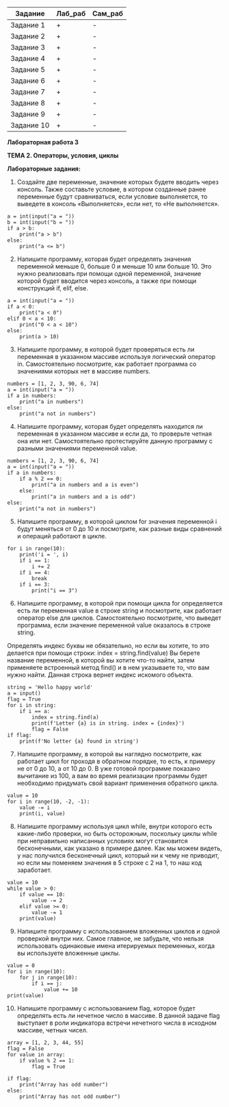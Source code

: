 ﻿| Задание    | Лаб_раб | Сам_раб |
|------------|---------|---------|
| Задание 1  | +       | -       |
| Задание 2  | +       | -       |
| Задание 3  | +       | -       |
| Задание 4  | +       | -       |
| Задание 5  | +       | -       |
| Задание 6  | +       | -       |
| Задание 7  | +       | -       |
| Задание 8  | +       | -       |
| Задание 9  | +       | -       |
| Задание 10 | +       | -       |

**Лабораторная работа 3**

**ТЕМА 2. Операторы, условия, циклы**

**Лабораторные задания:**

1) Создайте две переменные, значение которых будете вводить через консоль\. Также составьте условие, в котором созданные ранее переменные будут сравниваться, если условие выполняется, то выведете в консоль «Выполняется», если нет, то «Не выполняется»\.
   
```
a = int(input("a = "))
b = int(input("b = "))
if a > b:
    print("a > b")
else:
    print("a <= b")
```


2) Напишите программу, которая будет определять значения переменной меньше 0, больше 0 и меньше 10 или больше 10\. Это нужно реализовать при помощи одной переменной, значение которой будет вводится через консоль, а также при помощи конструкций if, elif, else\. 
```
a = int(input("a = "))
if a < 0:
    print("a < 0")
elif 0 < a < 10:
    print("0 < a < 10")
else:
    print(a > 10)
```
3) Напишите программу, в которой будет проверяться есть ли переменная в указанном массиве используя логический оператор in\. Самостоятельно посмотрите, как работает программа со значениями которых нет в массиве numbers\. 
```
numbers = [1, 2, 3, 90, 6, 74]
a = int(input("a = "))
if a in numbers:
    print("a in numbers")
else:
    print("a not in numbers")
```

4) Напишите программу, которая будет определять находится ли переменная в указанном массиве и если да, то проверьте четная она или нет\. Самостоятельно протестируйте данную программу с разными значениями переменной value\. 
```
numbers = [1, 2, 3, 90, 6, 74]
a = int(input("a = "))
if a in numbers:
    if a % 2 == 0:
        print("a in numbers and a is even")
    else:
        print("a in numbers and a is odd")
else:
    print("a not in numbers")
```
5) Напишите программу, в которой циклом for значения переменной i будут меняться от 0 до 10 и посмотрите, как разные виды сравнений и операций работают в цикле\. 
```
for i in range(10):
    print('i = ', i)
    if i == 1:
        i += 2
    if i == 4:
        break
    if i == 3:
        print("i == 3")
```
6) Напишите программу, в которой при помощи цикла for определяется есть ли переменная value в строке string и посмотрите, как работает оператор else для циклов\. Самостоятельно посмотрите, что выведет программа, если значение переменной value оказалось в строке string\. 

Определять индекс буквы не обязательно, но если вы хотите, то это делается при помощи строки: index = string.find(value) Вы берете название переменной, в которой вы хотите что-то найти, затем применяете встроенный метод find() и в нем указываете то, что вам нужно найти. Данная строка вернет индекс искомого объекта. 
```
string = 'Hello happy world'
a = input()
flag = True
for i in string:
    if i == a:
        index = string.find(a)
        print(f'Letter {a} is in string. index = {index}')
        flag = False
if flag:
    print(f'No letter {a} found in string')
```

7) Напишите программу, в которой вы наглядно посмотрите, как работает цикл for проходя в обратном порядке, то есть, к примеру не от 0 до 10, а от 10 до 0\. В уже готовой программе показано вычитание из 100, а вам во время реализации программы будет необходимо придумать свой вариант применения обратного цикла\. 
```
value = 10
for i in range(10, -2, -1):
    value -= i
    print(i, value)
```
8) Напишите программу используя цикл while, внутри которого есть какие-либо проверки, но быть осторожным, поскольку циклы while при неправильно написанных условиях могут становится бесконечными, как указано в примере далее\. Как мы можем видеть, у нас получился бесконечный цикл, который ни к чему не приводит, но если мы поменяем значения в 5 строке с 2 на 1, то наш код заработает\. 
```
value = 10
while value > 0:
    if value == 10:
        value -= 2
    elif value >= 0:
        value -= 1
    print(value)
```
9) Напишите программу с использованием вложенных циклов и одной проверкой внутри них\. Самое главное, не забудьте, что нельзя использовать одинаковые имена итерируемых переменных, когда вы используете вложенные циклы\. 
```
value = 0
for i in range(10):
    for j in range(10):
        if i == j:
            value += 10
print(value)

```
10) Напишите программу с использованием flag, которое будет определять есть ли нечетное число в массиве\. В данной задаче flag выступает в роли индикатора встречи нечетного числа в исходном массиве, четных чисел\.

```
array = [1, 2, 3, 44, 55]
flag = False
for value in array:
    if value % 2 == 1:
        flag = True

if flag:
    print("Array has odd number")
else:
    print("Array has not odd number")
```